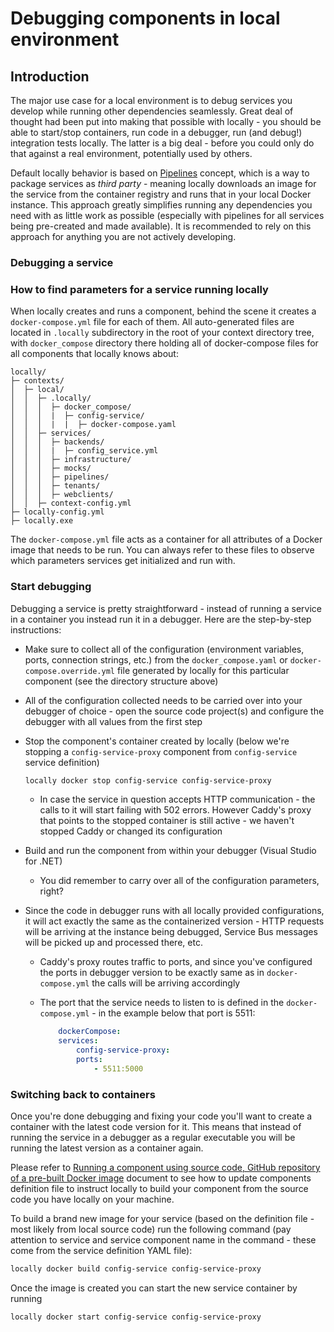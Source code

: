 # Debugging components in local environment

## Introduction

The major use case for a local environment is to debug services you develop while running other dependencies seamlessly. Great deal of thought had been put into making that possible with locally - you should be able to start/stop containers, run code in a debugger, run (and debug!) integration tests locally. The latter is a big deal - before you could only do that against a real environment, potentially used by others.

Default locally behavior is based on [Pipelines](../pipelines.md) concept, which is a way to package services as _third party_ - meaning locally downloads an image for the service from the container registry and runs that in your local Docker instance. This approach greatly simplifies running any dependencies you need with as little work as possible (especially with pipelines for all services being pre-created and made available). It is recommended to rely on this approach for anything you are not actively developing.

### Debugging a service

### How to find parameters for a service running locally

When locally creates and runs a component, behind the scene it creates a `docker-compose.yml` file for each of them. All auto-generated files are located in `.locally` subdirectory in the root of your context directory tree, with `docker_compose` directory there holding all of docker-compose files for all components that locally knows about:

```ascii
locally/
├─ contexts/
│  ├─ local/
│  │  ├─ .locally/
│  │  │  ├─ docker_compose/
│  │  │  |  ├─ config-service/
│  │  │  |  |  ├─ docker-compose.yaml
│  │  ├─ services/
│  │  │  ├─ backends/
│  │  │  |  ├─ config_service.yml
│  │  │  ├─ infrastructure/
│  │  │  ├─ mocks/
│  │  │  ├─ pipelines/
│  │  │  ├─ tenants/
│  │  │  ├─ webclients/
│  │  ├─ context-config.yml
├─ locally-config.yml
├─ locally.exe
```

The `docker-compose.yml` file acts as a container for all attributes of a Docker image that needs to be run. You can always refer to these files to observe which parameters services get initialized and run with.

### Start debugging

Debugging a service is pretty straightforward - instead of running a service in a container you instead run it in a debugger. Here are the step-by-step instructions:

- Make sure to collect all of the configuration (environment variables, ports, connection strings, etc.) from the `docker_compose.yaml` or `docker-compose.override.yml` file generated by locally for this particular component (see the directory structure above)
- All of the configuration collected needs to be carried over into your debugger of choice - open the source code project(s) and configure the debugger with all values from the first step
- Stop the component's container created by locally (below we're stopping a `config-service-proxy` component from `config-service` service definition)
  
  ```bash
  locally docker stop config-service config-service-proxy
  ```

  - In case the service in question accepts HTTP communication - the calls to it will start failing with 502 errors. However Caddy's proxy that points to the stopped container is still active - we haven't stopped Caddy or changed its configuration
- Build and run the component from within your debugger (Visual Studio for .NET)
  - You did remember to carry over all of the configuration parameters, right?
- Since the code in debugger runs with all locally provided configurations, it will act exactly the same as the containerized version - HTTP requests will be arriving at the instance being debugged, Service Bus messages will be picked up and processed there, etc.
  - Caddy's proxy routes traffic to ports, and since you've configured the ports in debugger version to be exactly same as in `docker-compose.yml` the calls will be arriving accordingly
  - The port that the service needs to listen to is defined in the `docker-compose.yml` - in the example below that port is 5511:

    ```yaml
        dockerCompose:
        services:
            config-service-proxy:
            ports:
                - 5511:5000
    ```

### Switching back to containers

Once you're done debugging and fixing your code you'll want to create a container with the latest code version for it. This means that instead of running the service in a debugger as a regular executable you will be running the latest version as a container again.

Please refer to [Running a component using source code, GitHub repository of a pre-built Docker image](./use-source-code-for-components.md) document to see how to update components definition file to instruct locally to build your component from the source code you have locally on your machine.

To build a brand new image for your service (based on the definition file - most likely from local source code) run the following command (pay attention to service and service component name in the command - these come from the service definition YAML file):

```bash
locally docker build config-service config-service-proxy
```

Once the image is created you can start the new service container by running

```bash
locally docker start config-service config-service-proxy
```
